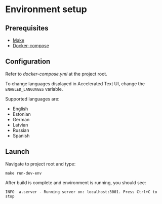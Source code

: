 # Environment setup

## Prerequisites

* [Make](https://www.gnu.org/software/make/)
* [Docker-compose](https://docs.docker.com/compose/install/)

## Configuration

Refer to *docker-compose.yml* at the project root.

To change languages displayed in Accelerated Text UI, change the `ENABLED_LANGUAGES` variable.

Supported languages are:

* English
* Estonian
* German
* Latvian
* Russian
* Spanish

## Launch

Navigate to project root and type:

```
make run-dev-env
```

After build is complete and environment is running, you should see:

```
INFO  a.server - Running server on: localhost:3001. Press Ctrl+C to stop
```
